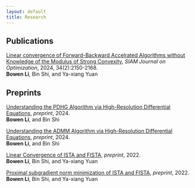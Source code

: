 ```yaml
---
layout: default
title: Research
---
```



## Publications

[Linear convergence of Forward-Backward Accelrated Algorithms without Knowledge of the Modulus of Strong Convexity](https://epubs.siam.org/doi/full/10.1137/23M158111X), *SIAM Journal on Optimization*, 2024, 34(2):2150-2168.  
**Bowen Li**, Bin Shi, and Ya-xiang Yuan  

## Preprints

[Understanding the PDHG Algorithm via High-Resolution Differential Equations](https://arxiv.org/abs/2403.11139), *preprint*, 2024.  
**Bowen Li**, and Bin Shi

[Understanding the ADMM Algorithm via High-Resolution Differential Equations](https://arxiv.org/abs/2401.07096), *preprint*, 2024.  
**Bowen Li**, and Bin Shi

[Linear Convergence of ISTA and FISTA](https://arxiv.org/abs/2212.06319), *preprint*, 2022.  
**Bowen Li**, Bin Shi, and Ya-xiang Yuan

[Proximal subgradient norm minimization of ISTA and FISTA](https://arxiv.org/abs/2211.01610), *preprint*, 2022.  
**Bowen Li**, Bin Shi, and Ya-xiang Yuan
